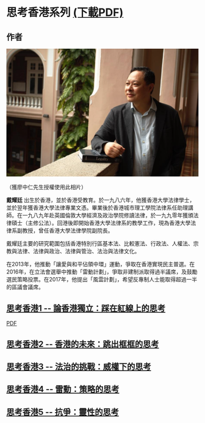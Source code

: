 # 思考香港系列 [(下載PDF)](https://github.com/bennytai/HongKongReflections/releases/download/v1.0/HongKongReflections-01-v1.0.pdf)

## **作者**

 ![alt-text](./images/profile_pic.jpg "戴耀廷")
 
（獲廖中仁先生授權使用此相片）

**戴耀廷** 出生於香港，並於香港受教育。於一九八六年，他獲香港大學法律學士，並於翌年獲香港大學法律專業文憑。畢業後於香港城市理工學院法律系任助理講師。在一九八九年赴英國倫敦大學經濟及政治學院修讀法律，於一九九零年獲頒法律碩士（主修公法）。回港後即開始香港大學法律系的教學工作，現為香港大學法律系副教授，曾任香港大學法律學院副院長。

戴耀廷主要的研究範圍包括香港特別行區基本法、比較憲法、行政法、人權法、宗教與法律、法律與政治、法律與管治、法治與法律文化。

在2013年，他推動「讓愛與和平佔領中環」運動，爭取在香港實現民主普選。在2016年，在立法會選舉中推動「雷動計劃」，爭取非建制派取得過半議席，及鼓勵選民策略投票。在2017年，他提出「風雲計劃」，希望反專制人士能取得超過一半的區議會議席。

## [思考香港1 -- 論香港獨立：踩在紅線上的思考](./思考香港1.md)
[PDF](https://github.com/bennytai/HongKongReflections/releases/download/v1.0/HongKongReflections-01-v1.0.pdf)

## [思考香港2 -- 香港的未來：跳出框框的思考](./思考香港2.md)

## [思考香港3 -- 法治的挑戰：威權下的思考](./思考香港3.md)

## [思考香港4 -- 雷動：策略的思考](./思考香港4.md)

## [思考香港5 -- 抗爭：靈性的思考](./思考香港5.md)
